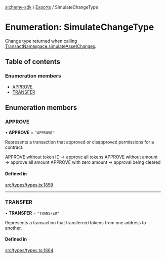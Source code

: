 [alchemy-sdk](../README.md) / [Exports](../modules.md) / SimulateChangeType

# Enumeration: SimulateChangeType

Change type returned when calling [TransactNamespace.simulateAssetChanges](../classes/TransactNamespace.md#simulateassetchanges).

## Table of contents

### Enumeration members

- [APPROVE](SimulateChangeType.md#approve)
- [TRANSFER](SimulateChangeType.md#transfer)

## Enumeration members

### APPROVE

• **APPROVE** = `"APPROVE"`

Represents a transaction that approved or disapproved permissions for a
contract.

APPROVE without token ID → approve all tokens
APPROVE without amount → approve all amount
APPROVE with zero amount → approval being cleared

#### Defined in

[src/types/types.ts:1859](https://github.com/alchemyplatform/alchemy-sdk-js/blob/c9dbbf0/src/types/types.ts#L1859)

___

### TRANSFER

• **TRANSFER** = `"TRANSFER"`

Represents a transaction that transferred tokens from one address to another.

#### Defined in

[src/types/types.ts:1864](https://github.com/alchemyplatform/alchemy-sdk-js/blob/c9dbbf0/src/types/types.ts#L1864)
